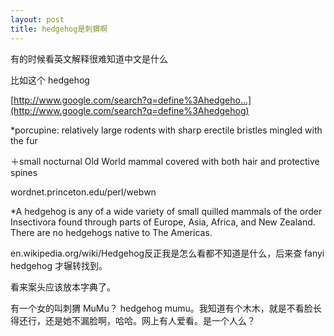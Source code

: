 ```yaml
---
layout: post
title: hedgehog是刺猬啊
---
```


有的时候看英文解释很难知道中文是什么

比如这个 hedgehog 

[http://www.google.com/search?q=define%3Ahedgeho...](http://www.google.com/search?q=define%3Ahedgehog)

*porcupine: relatively large rodents with sharp erectile bristles mingled with the fur

＋small nocturnal Old World mammal covered with both hair and protective spines

wordnet.princeton.edu/perl/webwn

*A hedgehog is any of a wide variety of small quilled mammals of the order Insectivora found through parts of Europe, Asia, Africa, and New Zealand. There are no hedgehogs native to The Americas.

en.wikipedia.org/wiki/Hedgehog反正我是怎么看都不知道是什么，后来查 fanyi hedgehog 才辗转找到。

看来案头应该放本字典了。

有一个女的叫刺猬 MuMu？ hedgehog mumu。我知道有个木木，就是不看脸长得还行，还是她不漏脸啊，哈哈。网上有人爱看。是一个人么？
